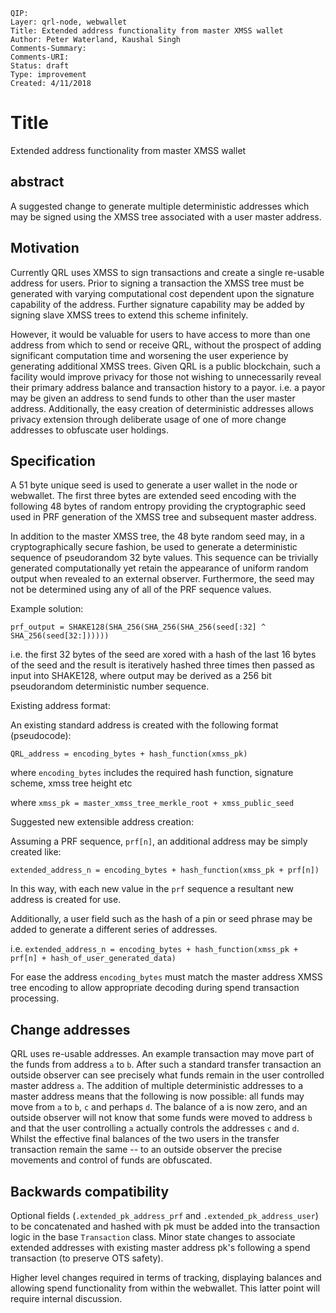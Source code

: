 	QIP: 
	Layer: qrl-node, webwallet
	Title: Extended address functionality from master XMSS wallet
	Author: Peter Waterland, Kaushal Singh
	Comments-Summary: 
	Comments-URI: 
	Status: draft
	Type: improvement
	Created: 4/11/2018



# Title
Extended address functionality from master XMSS wallet

## abstract
A suggested change to generate multiple deterministic addresses which may be signed using the XMSS tree associated with a user master address.

## Motivation
Currently QRL uses XMSS to sign transactions and create a single re-usable address for users. Prior to signing a transaction the XMSS tree must be generated with varying computational cost dependent upon the signature capability of the address. Further signature capability may be added by signing slave XMSS trees to extend this scheme infinitely.

However, it would be valuable for users to have access to more than one address from which to send or receive QRL, without the prospect of adding significant computation time and worsening the user experience by generating additional XMSS trees. Given QRL is a public blockchain, such a facility would improve privacy for those not wishing to unnecessarily reveal their primary address balance and transaction history to a payor. i.e. a payor may be given an address to send funds to other than the user master address. Additionally, the easy creation of deterministic addresses allows privacy extension through deliberate usage of one of more change addresses to obfuscate user holdings.

## Specification

A 51 byte unique seed is used to generate a user wallet in the node or webwallet. The first three bytes are extended seed encoding with the following 48 bytes of random entropy providing the cryptographic seed used in PRF generation of the XMSS tree and subsequent master address.

In addition to the master XMSS tree, the 48 byte random seed may, in a cryptographically secure fashion, be used to generate a deterministic sequence of pseudorandom 32 byte values. This sequence can be trivially generated computationally yet retain the appearance of uniform random output when revealed to an external observer. Furthermore, the seed may not be determined using any of all of the PRF sequence values.

Example solution:

`prf_output = SHAKE128(SHA_256(SHA_256(SHA_256(seed[:32] ^ SHA_256(seed[32:])))))`

i.e. the first 32 bytes of the seed are xored with a hash of the last 16 bytes of the seed and the result is iteratively hashed three times then passed as input into SHAKE128, where output may be derived as a 256 bit pseudorandom deterministic number sequence.


Existing address format:

An existing standard address is created with the following format (pseudocode):

`QRL_address = encoding_bytes + hash_function(xmss_pk)`

where `encoding_bytes` includes the required hash function, signature scheme, xmss tree height etc

where `xmss_pk = master_xmss_tree_merkle_root + xmss_public_seed`


Suggested new extensible address creation:

Assuming a PRF sequence, `prf[n]`, an additional address may be simply created like:

`extended_address_n = encoding_bytes + hash_function(xmss_pk + prf[n])`

In this way, with each new value in the `prf` sequence a resultant new address is created for use.

Additionally, a user field such as the hash of a pin or seed phrase may be added to generate a different series of addresses.

i.e. `extended_address_n = encoding_bytes + hash_function(xmss_pk + prf[n] + hash_of_user_generated_data)`

For ease the address `encoding_bytes` must match the master address XMSS tree encoding to allow appropriate decoding during spend transaction processing.


## Change addresses

QRL uses re-usable addresses. An example transaction may move part of the funds from address `a` to `b`. After such a standard transfer transaction an outside observer can see precisely what funds remain in the user controlled master address `a`. The addition of multiple deterministic addresses to a master address means that the following is now possible: all funds may move from `a` to `b`, `c` and perhaps `d`. The balance of a is now zero, and an outside observer will not know that some funds were moved to address `b` and that the user controlling `a` actually controls the addresses `c` and `d`. Whilst the effective final balances of the two users in the transfer transaction remain the same -- to an outside observer the precise movements and control of funds are obfuscated.

## Backwards compatibility

Optional fields (`.extended_pk_address_prf` and `.extended_pk_address_user`) to be concatenated and hashed with pk must be added into the transaction logic in the base `Transaction` class. Minor state changes to associate extended addresses with existing master address pk's following a spend transaction (to preserve OTS safety). 

Higher level changes required in terms of tracking, displaying balances and allowing spend functionality from within the webwallet. This latter point will require internal discussion.





